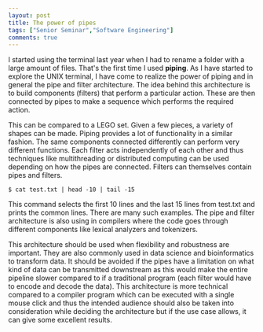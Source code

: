 ```yaml
---
layout: post
title: The power of pipes
tags: ["Senior Seminar","Software Engineering"]
comments: true
---
```


I started using the terminal last year when I had to rename a folder with a large amount of files. That's the first time I used **piping**. As I have started to explore the UNIX terminal, I have come to realize the power of piping and in general the pipe and filter architecture. The idea behind this architecture is to build components (filters) that perform a particular action. These are then connected by pipes to make a sequence which performs the required action.

This can be compared to a LEGO set. Given a few pieces, a variety of shapes can be made. Piping provides a lot of functionality in a similar fashion. The same components connected differently can perform very different functions. Each filter acts independently of each other and thus techniques like multithreading or distributed computing can be used depending on how the pipes are connected. Filters can themselves contain pipes and filters.

`$ cat test.txt | head -10 | tail -15`

This command selects the first 10 lines and the last 15 lines from test.txt and prints the common lines. There are many such examples. The pipe and filter architecture is also using in compilers where the code goes through different components like lexical analyzers and tokenizers.

This architecture should be used when flexibility and robustness are important. They are also commonly used in data science and bioinformatics to transform data. It should be avoided if the pipes have a limitation on what kind of data can be transmitted downstream as this would make the entire pipeline slower compared to if a traditional program (each filter would have to encode and decode the data). This architecture is more technical compared to a compiler program which can be executed with a single mouse click and thus the intended audience should also be taken into consideration while deciding the architecture but if the use case allows, it can give some excellent results.
